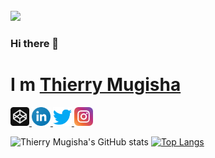 


<br>
<img src="https://github.com/r-e-d-ant/red-Ant-02/blob/main/1500x500.jpeg"/>
<br>


### Hi there 👋
# I m <a href="https://thierrymugisha.me/">Thierry Mugisha</a>

<a href="https://codepen.io/r_e_d_ant" target="_blank">
  <img src="https://github.com/r-e-d-ant/logos/blob/main/codepen.png" width="30px" height="30px"/>
</a>

<a href="https://www.linkedin.com/in/thierry-mugisha-693a9b207/" blank="_blank">
 <img src="https://github.com/r-e-d-ant/logos/blob/main/linkedin.png" width="30px" height="30px"/>
</a>

<a href="https://twitter.com/r_e_d_ant" blank="_blank">
 <img src="https://github.com/r-e-d-ant/logos/blob/main/twitter.png" width="30px" height="30px"/>
</a>

<a href="https://www.instagram.com/r_e_d_ant/" blank="_blank">
 <img src="https://github.com/r-e-d-ant/logos/blob/main/instagram.png" width="30px" height="30px"/>
</a>
<br>

<!--- 🔭  I’m currently working on Flask/-->
<!--- 🌱 I’m currently learning Django -->
<!--- 🤔 I’m looking for help with JavaScript -->
<!--- 👯 I’m looking to collaborate on every web apps development --->
<!--- 💬 Ask me about Python, Flask,... --->

![Thierry Mugisha's GitHub stats](https://github-readme-stats.vercel.app/api?username=r-e-d-ant&count_private=true&show_icons=true&theme=dracula)
[![Top Langs](https://github-readme-stats.vercel.app/api/top-langs/?username=r-e-d-ant&count_private=true&show_icons=true&theme=dracula&langs_count=8)](https://github.com/r-e-d-ant/github-readme-stats)

